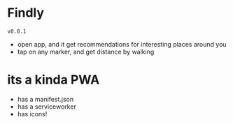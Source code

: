 # Findly 
`v0.0.1`

- open app, and it get recommendations for interesting places around you
- tap on any marker, and get distance by walking

# its a kinda PWA
- has a manifest.json
- has a serviceworker
- has icons!
